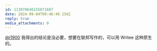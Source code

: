 ```yaml
---
id: 113078646155071687
date: 2024-09-04T09:46:49.156Z
reply: true
media_attachments: 0
---
```


[@i1900](https://mast.dragon-fly.club/@i1900) 我得出的结论是没必要，想要在联邦写作的，可以用 Writee 这种原生的。

